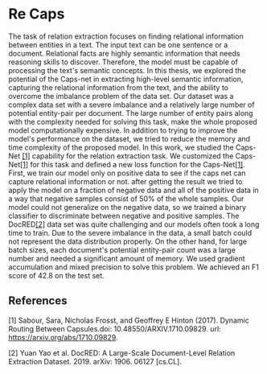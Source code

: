 # Re Caps
The task of relation extraction focuses on finding relational information between entities in a text. The input text can be one sentence or a document. Relational facts are highly semantic information that needs reasoning skills to discover. Therefore, the model must be capable of processing the text's semantic concepts. 
In this thesis, we explored the potential of the Caps-net in extracting high-level semantic information, capturing the relational information from the text, and the ability to overcome the imbalance problem of the data set.
Our dataset was a complex data set with a severe imbalance and a relatively large number of potential entity-pair per document. The large number of entity pairs along with the complexity needed for solving this task, make the whole proposed model computationally expensive. In addition to trying to improve the model's performance on the dataset, we tried to reduce the memory and time complexity of the proposed model.
In this work, we studied the Caps-Net [[1]](#1) capability for the relation extraction task. We customized the Caps-Net[[1]](#1) for this task and defined a new loss function for the Caps-Net[[1]](#1).
First, we train our model only on positive data to see if the caps net can capture relational information or not. after getting the result we tried to apply the model on a fraction of negative data and all of the positive data in a way that negative samples consist of 50\% of the whole samples. Our model could not generalize on the negative data, so we trained a binary classifier to discriminate between negative and positive samples. 
The DocRED[[2]](#2) data set was quite challenging and our models often took a long time to train. Due to the severe imbalance in the data, a small batch could not represent the data distribution properly. On the other hand, for large batch sizes, each document's potential entity-pair count was a large number and needed a significant amount of memory. We used gradient accumulation and mixed precision to solve this problem. We achieved an F1 score of 42.8 on the test set.


## References
<a id="1">[1]</a> Sabour, Sara, Nicholas Frosst, and Geoffrey E Hinton (2017). Dynamic Routing Between Capsules.doi: 10.48550/ARXIV.1710.09829. url: https://arxiv.org/abs/1710.09829.

<a id="2">[2]</a> Yuan Yao et al. DocRED: A Large-Scale Document-Level Relation Extraction Dataset. 2019. arXiv: 1906.
06127 [cs.CL].
